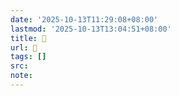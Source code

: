 ```yaml
---
date: '2025-10-13T11:29:08+08:00'
lastmod: '2025-10-13T13:04:51+08:00'
title: 󰠎
url: 󰠎
tags: []
src:
note:
---
```

